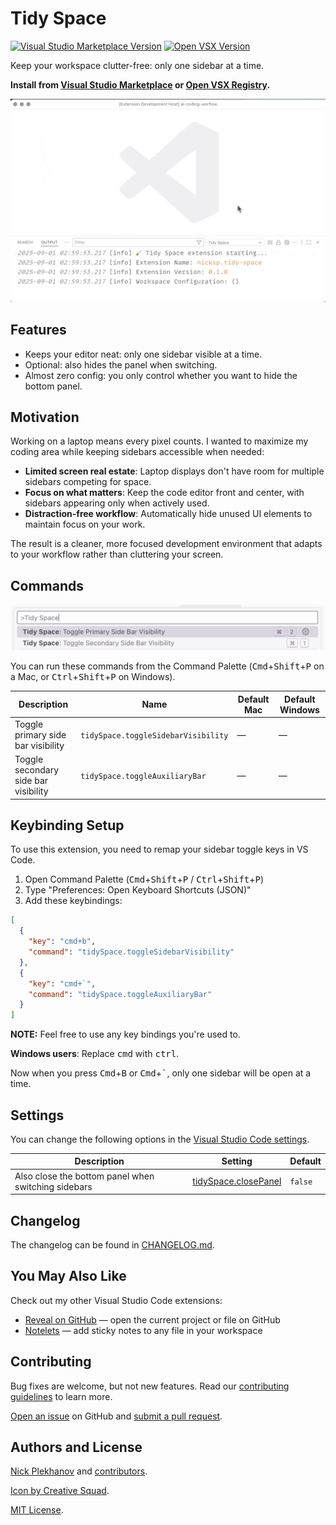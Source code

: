 # Tidy Space

<a href="https://marketplace.visualstudio.com/items?itemName=nicksp.tidy-space" target="__blank"><img src="https://img.shields.io/visual-studio-marketplace/v/nicksp.tidy-space.svg?color=eee&amp;label=VS%20Code%20Marketplace&logo=visual-studio-code" alt="Visual Studio Marketplace Version" /></a> <a href="https://open-vsx.org/extension/nicksp/tidy-space" target="__blank"><img src="https://img.shields.io/open-vsx/v/nicksp/tidy-space?color=eee&amp;label=Open%20VSX%20Registry&logo=open-vsx" alt="Open VSX Version" /></a>

Keep your workspace clutter-free: only one sidebar at a time.

**Install from [Visual Studio Marketplace](https://marketplace.visualstudio.com/items?itemName=nicksp.tidy-space) or [Open VSX Registry](https://open-vsx.org/extension/nicksp/tidy-space).**

![Tidy Space demo](screenshots/demo.gif)

## Features

- Keeps your editor neat: only one sidebar visible at a time.
- Optional: also hides the panel when switching.
- Almost zero config: you only control whether you want to hide the bottom panel.

## Motivation

Working on a laptop means every pixel counts. I wanted to maximize my coding area while keeping sidebars accessible when needed:

- **Limited screen real estate**: Laptop displays don't have room for multiple sidebars competing for space.
- **Focus on what matters**: Keep the code editor front and center, with sidebars appearing only when actively used.
- **Distraction-free workflow**: Automatically hide unused UI elements to maintain focus on your work.

The result is a cleaner, more focused development environment that adapts to your workflow rather than cluttering your screen.

## Commands

![Tidy Space commands](screenshots/commands.png)

You can run these commands from the Command Palette (<kbd>Cmd</kbd>+<kbd>Shift</kbd>+<kbd>P</kbd> on a Mac, or <kbd>Ctrl</kbd>+<kbd>Shift</kbd>+<kbd>P</kbd> on Windows).

| Description                          | Name                                | Default Mac | Default Windows |
| ------------------------------------ | ----------------------------------- | ----------- | --------------- |
| Toggle primary side bar visibility   | `tidySpace.toggleSidebarVisibility` | —           | —               |
| Toggle secondary side bar visibility | `tidySpace.toggleAuxiliaryBar`      | —           | —               |

## Keybinding Setup

To use this extension, you need to remap your sidebar toggle keys in VS Code.

1. Open Command Palette (<kbd>Cmd</kbd>+<kbd>Shift</kbd>+<kbd>P</kbd> / <kbd>Ctrl</kbd>+<kbd>Shift</kbd>+<kbd>P</kbd>)
2. Type "Preferences: Open Keyboard Shortcuts (JSON)"
3. Add these keybindings:

```json
[
  {
    "key": "cmd+b",
    "command": "tidySpace.toggleSidebarVisibility"
  },
  {
    "key": "cmd+`",
    "command": "tidySpace.toggleAuxiliaryBar"
  }
]
```

**NOTE:** Feel free to use any key bindings you're used to.

**Windows users**: Replace <kbd>cmd</kbd> with <kbd>ctrl</kbd>.

Now when you press <kbd>Cmd</kbd>+<kbd>B</kbd> or <kbd>Cmd</kbd>+<kbd>`</kbd>, only one sidebar will be open at a time.

## Settings

You can change the following options in the [Visual Studio Code settings](https://code.visualstudio.com/docs/configure/settings).

| Description                                         | Setting                                                        | Default |
| --------------------------------------------------- | -------------------------------------------------------------- | ------- |
| Also close the bottom panel when switching sidebars | [tidySpace.closePanel](vscode://settings/tidySpace.closePanel) | `false` |

## Changelog

The changelog can be found in [CHANGELOG.md](CHANGELOG.md).

## You May Also Like

Check out my other Visual Studio Code extensions:

- [Reveal on GitHub](https://marketplace.visualstudio.com/items?itemName=nicksp.reveal-on-github) — open the current project or file on GitHub
- [Notelets](https://marketplace.visualstudio.com/items?itemName=nicksp.notelets) — add sticky notes to any file in your workspace

## Contributing

Bug fixes are welcome, but not new features. Read our [contributing guidelines](CONTRIBUTING.md) to learn more.

[Open an issue](https://github.com/nicksp/vscode-tidy-space/issues) on GitHub and [submit a pull request](https://github.com/nicksp/vscode-tidy-space/pulls).

## Authors and License

[Nick Plekhanov](https://plekhanov.me) and [contributors](https://github.com/nicksp/vscode-tidy-space/graphs/contributors).

[Icon by Creative Squad](https://www.freepik.com/search).

[MIT License](LICENSE.md).
